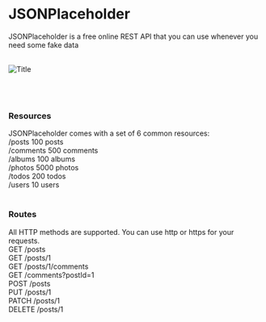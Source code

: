 # JSONPlaceholder
JSONPlaceholder is a free online REST API that you can use whenever you need some fake data
<br/><br/>

![Title](assets/Title.png)
<br/><br/><br/><br/>

### Resources
JSONPlaceholder comes with a set of 6 common resources:<br/>
    /posts	100 posts <br/>
    /comments	500 comments <br/>
    /albums	100 albums <br/>
    /photos	5000 photos <br/>
    /todos	200 todos <br/>
    /users	10 users <br/>
<br/>


### Routes
All HTTP methods are supported. You can use http or https for your requests.<br/>
    GET	/posts <br/>
    GET	/posts/1 <br/>
    GET	/posts/1/comments <br/>
    GET	/comments?postId=1 <br/>
    POST /posts <br/>
    PUT	/posts/1 <br/>
    PATCH	/posts/1 <br/>
    DELETE	/posts/1 <br/>
<br/>
